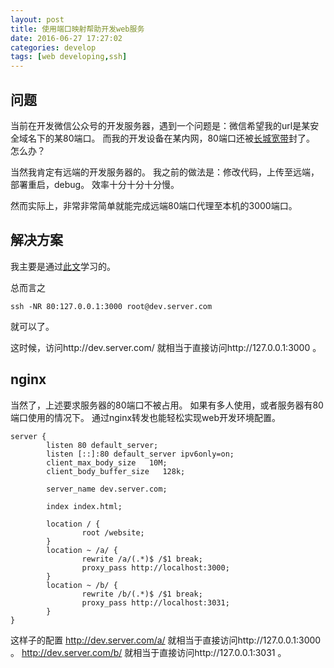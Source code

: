 ```yaml
---
layout: post
title: 使用端口映射帮助开发web服务
date: 2016-06-27 17:27:02
categories: develop
tags: [web developing,ssh]
---
```


## 问题

当前在开发微信公众号的开发服务器，遇到一个问题是：微信希望我的url是某安全域名下的某80端口。
而我的开发设备在某内网，80端口还被[长城宽带](http://club.autohome.com.cn/bbs/thread-a-100024-44338780-1.html)封了。
怎么办？

当然我肯定有远端的开发服务器的。
我之前的做法是：修改代码，上传至远端，部署重启，debug。
效率十分十分十分慢。

然而实际上，非常非常简单就能完成远端80端口代理至本机的3000端口。

<!--more-->

## 解决方案

我主要是通过[此文](https://www.ibm.com/developerworks/cn/linux/l-cn-sshforward/)学习的。

总而言之
```shell
ssh -NR 80:127.0.0.1:3000 root@dev.server.com
```
就可以了。

这时候，访问http://dev.server.com/ 就相当于直接访问http://127.0.0.1:3000 。

## nginx
当然了，上述要求服务器的80端口不被占用。
如果有多人使用，或者服务器有80端口使用的情况下。
通过nginx转发也能轻松实现web开发环境配置。

```
server {
        listen 80 default_server;
        listen [::]:80 default_server ipv6only=on;
        client_max_body_size   10M;
        client_body_buffer_size   128k;

        server_name dev.server.com;

        index index.html;

        location / {
                root /website;
        }
        location ~ /a/ {
                rewrite /a/(.*)$ /$1 break;
                proxy_pass http://localhost:3000;
        }
        location ~ /b/ {
                rewrite /b/(.*)$ /$1 break;
                proxy_pass http://localhost:3031;
        }
}
```
这样子的配置
http://dev.server.com/a/ 就相当于直接访问http://127.0.0.1:3000 。
http://dev.server.com/b/ 就相当于直接访问http://127.0.0.1:3031 。
